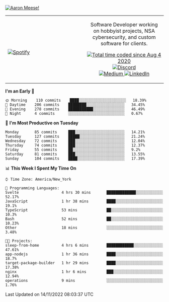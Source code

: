 [![Aaron Meese!](https://user-images.githubusercontent.com/17814535/88975338-a2aabf00-d27f-11ea-963f-8a19608716b4.png)](https://github.com/ajmeese7/readme-ascii "README ASCII")

<!-- Modified from project here: https://github.com/novatorem/novatorem -->
<table width="100%">
  <tr>
  <td width="50%">

&nbsp; <br> [![Spotify](https://ajmeese7.vercel.app/api/spotify)](https://open.spotify.com/user/ajmeese)

  </td>
  <td width="50%">
    <p align="center">
    Software Developer working on hobbyist projects, NSA cybersecurity, and custom software for clients.
    </p>
    <p align="center">
      <a href="https://wakatime.com/@f726891d-3b02-46cd-9b60-e8c59f9e2b14">
        <img src="https://wakatime.com/badge/user/f726891d-3b02-46cd-9b60-e8c59f9e2b14.svg" alt="Total time coded since Aug 4 2020" title="WakaTime" />
      </a>
      <a href="http://link.aaronmeese.com/discord">
        <img src="https://img.shields.io/badge/discord-ajmeese7%234835-369?style=flat-square&logo=discord&logoColor=white&color=purple" alt="Discord" title="Discord">
      </a>
      <br />
      <a href="https://link.aaronmeese.com/medium">
        <img src="https://img.shields.io/badge/medium-ajmeese7-1DB954?style=flat-square&logo=medium&logoColor=white" alt="Medium" title="Medium">
      </a>
      <a href="https://link.aaronmeese.com/linkedin">
        <img src="https://img.shields.io/badge/linkedIn-aaronmeese-1DB954?style=flat-square&logo=linkedin&logoColor=white&color=blue" alt="LinkedIn" title="LinkedIn">
      </a>
    </p>
  </td>

</table>

[//]: <> (The `&nbsp;` is to have Aphelion take up more space)

<!--START_SECTION:waka-->
**I'm an Early 🐤** 

```text
🌞 Morning    110 commits    ████░░░░░░░░░░░░░░░░░░░░░   18.39% 
🌆 Daytime    206 commits    ████████░░░░░░░░░░░░░░░░░   34.45% 
🌃 Evening    278 commits    ███████████░░░░░░░░░░░░░░   46.49% 
🌙 Night      4 commits      ░░░░░░░░░░░░░░░░░░░░░░░░░   0.67%

```
📅 **I'm Most Productive on Tuesday** 

```text
Monday       85 commits     ███░░░░░░░░░░░░░░░░░░░░░░   14.21% 
Tuesday      127 commits    █████░░░░░░░░░░░░░░░░░░░░   21.24% 
Wednesday    72 commits     ███░░░░░░░░░░░░░░░░░░░░░░   12.04% 
Thursday     74 commits     ███░░░░░░░░░░░░░░░░░░░░░░   12.37% 
Friday       55 commits     ██░░░░░░░░░░░░░░░░░░░░░░░   9.2% 
Saturday     81 commits     ███░░░░░░░░░░░░░░░░░░░░░░   13.55% 
Sunday       104 commits    ████░░░░░░░░░░░░░░░░░░░░░   17.39%

```


📊 **This Week I Spent My Time On** 

```text
⌚︎ Time Zone: America/New_York

💬 Programming Languages: 
Svelte                   4 hrs 30 mins       █████████████░░░░░░░░░░░░   52.17% 
JavaScript               1 hr 38 mins        ████░░░░░░░░░░░░░░░░░░░░░   19.1% 
TypeScript               53 mins             ██░░░░░░░░░░░░░░░░░░░░░░░   10.3% 
Bash                     52 mins             ██░░░░░░░░░░░░░░░░░░░░░░░   10.23% 
Other                    18 mins             ░░░░░░░░░░░░░░░░░░░░░░░░░   3.48%

🐱‍💻 Projects: 
sleep-from-home          4 hrs 6 mins        ████████████░░░░░░░░░░░░░   47.61% 
app-nodejs               1 hr 36 mins        ████░░░░░░░░░░░░░░░░░░░░░   18.7% 
target-package-builder   1 hr 29 mins        ████░░░░░░░░░░░░░░░░░░░░░   17.38% 
nginx                    1 hr 6 mins         ███░░░░░░░░░░░░░░░░░░░░░░   12.94% 
operations               9 mins              ░░░░░░░░░░░░░░░░░░░░░░░░░   1.76%

```


 Last Updated on 14/11/2022 08:03:37 UTC
<!--END_SECTION:waka-->
